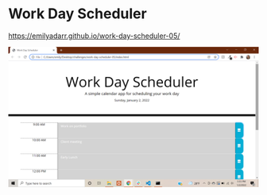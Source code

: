 # Work Day Scheduler

https://emilyadarr.github.io/work-day-scheduler-05/

![image](https://github.com/emilyadarr/work-day-scheduler-05/blob/160cfe111e2293d3b52a3c805c50cddd2ee9007c/assets/images/Work-Day-Scheduler.png)
